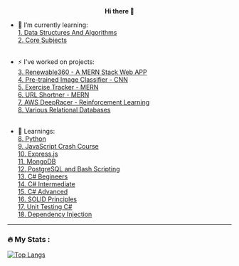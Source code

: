 <div align="center"> <b> Hi there 👋 </b> </div>

<!--
**v-i-v-e-k-01/v-i-v-e-k-01** is a ✨ _special_ ✨ repository because its `README.md` (this file) appears on your GitHub profile.

Here are some ideas to get you started:

- 🔭 I’m currently working on ...
- 🌱 I’m currently learning ...
- 👯 I’m looking to collaborate on ...
- 🤔 I’m looking for help with ...
- 💬 Ask me about ...
- 📫 How to reach me: ...
- 😄 Pronouns: ...
- ⚡ Fun fact: ...
-->

- 🌱 I’m currently learning:
  <br>
  <a href="https://github.com/v-i-v-e-k-01/DSA"> 1. Data Structures And Algorithms
  </a>
  <br>
  <a href="https://github.com/v-i-v-e-k-01/Core-Subjects-and-Guide"> 2. Core Subjects
  </a>
  <br>
  <br>
  
- ⚡ I've worked on projects:
  <br>
  <a href="https://github.com/vinayakGarudi2002/hackathon-renewable360"> 3. Renewable360 - A MERN Stack Web APP
  </a>
  <br>
  <a href="https://github.com/v-i-v-e-k-01/AWS-AI-ML-Course/tree/main/Project"> 4. Pre-trained Image Classifier - CNN
  </a>
  <br>
  <a href="https://github.com/v-i-v-e-k-01/boilerplate-project-exercisetracker"> 5. Exercise Tracker - MERN
  </a>
  <br>
  <a href="https://github.com/v-i-v-e-k-01/boilerplate-project-urlshortener"> 6. URL Shortner - MERN 
  </a>
  <br>
  <a href="https://github.com/v-i-v-e-k-01/DeepRacer"> 7. AWS DeepRacer - Reinforcement Learning
  </a>
  <br>
  <a href="https://github.com/v-i-v-e-k-01/relational_database_projects_freecodecamp"> 8. Various Relational Databases 
  </a>
  <br>
  <br>
  
- 💬 Learnings:
  <br>
   <a href="https://github.com/v-i-v-e-k-01/AWS-AI-ML-Course/tree/main/Complete%20Python"> 8. Python 
  </a>
  <br>
  <a href="https://github.com/v-i-v-e-k-01/JavaScript-Crash-Course"> 9. JavaScript Crash Course
  </a>
  <br> 
  <a href="https://github.com/v-i-v-e-k-01/boilerplate-express"> 10. Express.js
  </a>
  <br>
  <a href="https://github.com/v-i-v-e-k-01/boilerplate-mongomongoose"> 11. MongoDB
  </a>
  <br>
  <a href="https://github.com/v-i-v-e-k-01/relational_database_projects_freecodecamp"> 12. PostgreSQL and Bash Scripting
  </a>
  <br>
  <a href="https://github.com/v-i-v-e-k-01/csharp_begineers_udemy"> 13. C# Begineers
  </a>
  <br>
  <a href="https://github.com/v-i-v-e-k-01/csharp_intermediate_udemy"> 14. C# Intermediate
  </a>
  <br>
  <a href="https://github.com/v-i-v-e-k-01/csharp_advanced_udemy"> 15. C# Advanced
  </a>
  <br>
  <a href="https://github.com/v-i-v-e-k-01/SOLID_principles_udemy"> 16. SOLID Principles 
  </a>
  <br>
  <a href="https://github.com/v-i-v-e-k-01/unit_testing_udemy"> 17. Unit Testing C#
  </a>
  <br>
   <a href=" https://github.com/v-i-v-e-k-01/dependency_injection_autofac_udemy"> 18. Dependency Injection
  </a>
  <br>

---

### :fire: My Stats :

[![Top Langs](https://github-readme-stats.vercel.app/api/top-langs/?username=v-i-v-e-k-01)](https://github.com/anuraghazra/github-readme-stats)
    
